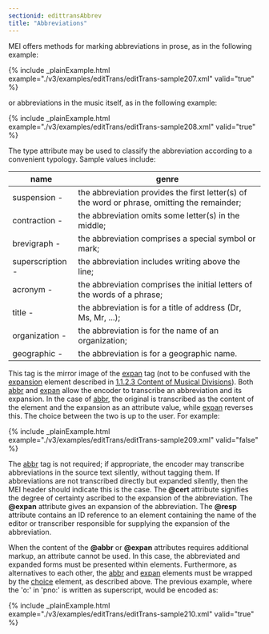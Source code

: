 ```yaml
---
sectionid: edittransAbbrev
title: "Abbreviations"
---
```




MEI offers methods for marking abbreviations in prose, as in the following example:

{% include _plainExample.html example="./v3/examples/editTrans/editTrans-sample207.xml" valid="true" %}

or abbreviations in the music itself, as in the following example:

{% include _plainExample.html example="./v3/examples/editTrans/editTrans-sample208.xml" valid="true" %}



The type attribute may be used to classify the abbreviation according to a convenient
typology. Sample values include:

<table class="table table-striped table-hover">
   <thead>
      <tr>
         <th>name</th>
         <th>genre</th>
      </tr>
   </thead>
   <tbody>
      <tr>
         <td>suspension - </td>
         <td> the abbreviation provides the first letter(s) of the word or phrase, omitting the
            remainder;
         </td>
      </tr>
      <tr>
         <td>contraction -</td>
         <td> the abbreviation omits some letter(s) in the middle;</td>
      </tr>
      <tr>
         <td>brevigraph - </td>
         <td> the abbreviation comprises a special symbol or mark;</td>
      </tr>
      <tr>
         <td>superscription - </td>
         <td> the abbreviation includes writing above the line;</td>
      </tr>
      <tr>
         <td>acronym - </td>
         <td> the abbreviation comprises the initial letters of the words of a phrase;</td>
      </tr>
      <tr>
         <td>title -</td>
         <td> the abbreviation is for a title of address (Dr, Ms, Mr, ...);</td>
      </tr>
      <tr>
         <td>organization - </td>
         <td> the abbreviation is for the name of an organization;</td>
      </tr>
      <tr>
         <td>geographic - </td>
         <td> the abbreviation is for a geographic name.</td>
      </tr>
   </tbody>
</table>

This tag is the mirror image of the 
<a class="link_odd_elementSpec" href="/v3/elements/expan">expan</a> tag (not to be confused with
the 
<a class="link_odd_elementSpec" href="/v3/elements/expansion">expansion</a> element described in 
<a class="link_ptr" title="Content of Musical Divisions" href="/v3/guidelines/shared#sharedMdivContent">1.1.2.3 Content of Musical Divisions</a>).
Both 
<a class="link_odd_elementSpec" href="/v3/elements/abbr">abbr</a> and 
<a class="link_odd_elementSpec" href="/v3/elements/expan">expan</a> allow the encoder to
transcribe an abbreviation and its expansion. In the case of 
<a class="link_odd_elementSpec" href="/v3/elements/abbr">abbr</a>, the
original is transcribed as the content of the element and the expansion as an attribute
value,
while 
<a class="link_odd_elementSpec" href="/v3/elements/expan">expan</a> reverses this. The choice between the two is up to the user.
For example:

{% include _plainExample.html example="./v3/examples/editTrans/editTrans-sample209.xml" valid="false" %}


The 
<a class="link_odd_elementSpec" href="/v3/elements/abbr">abbr</a> tag is not required; if appropriate, the encoder may
transcribe abbreviations in the source text silently, without tagging them. If abbreviations
are not transcribed directly but expanded silently, then the MEI header should indicate
this
is the case. The **@cert** attribute signifies the degree of certainty ascribed to the
expansion of the abbreviation. The **@expan** attribute gives an expansion of the
abbreviation. The **@resp** attribute contains an ID reference to an element containing
the name of the editor or transcriber responsible for supplying the expansion of the
abbreviation.

When the content of the **@abbr** or **@expan** attributes requires additional
markup, an attribute cannot be used. In this case, the abbreviated and expanded forms
must be
presented within elements. Furthermore, as alternatives to each other, the 
<a class="link_odd_elementSpec" href="/v3/elements/abbr">abbr</a> and 
<a class="link_odd_elementSpec" href="/v3/elements/expan">expan</a> elements must be wrapped by the 
<a class="link_odd_elementSpec" href="/v3/elements/choice">choice</a> element, as described above. The previous example, where the 'o:' in 'pno:' is
written as superscript, would be encoded as:

{% include _plainExample.html example="./v3/examples/editTrans/editTrans-sample210.xml" valid="true" %}



